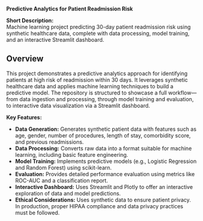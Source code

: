 **Predictive Analytics for Patient Readmission Risk**


**Short Description:**  
Machine learning project predicting 30-day patient readmission risk using synthetic healthcare data, complete with data processing, model training, and an interactive Streamlit dashboard.

## Overview

This project demonstrates a predictive analytics approach for identifying patients at high risk of readmission within 30 days. It leverages synthetic healthcare data and applies machine learning techniques to build a predictive model. The repository is structured to showcase a full workflow—from data ingestion and processing, through model training and evaluation, to interactive data visualization via a Streamlit dashboard.

**Key Features:**

- **Data Generation:** Generates synthetic patient data with features such as age, gender, number of procedures, length of stay, comorbidity score, and previous readmissions.
- **Data Processing:** Converts raw data into a format suitable for machine learning, including basic feature engineering.
- **Model Training:** Implements predictive models (e.g., Logistic Regression and Random Forest) using scikit-learn.
- **Evaluation:** Provides detailed performance evaluation using metrics like ROC-AUC and a classification report.
- **Interactive Dashboard:** Uses Streamlit and Plotly to offer an interactive exploration of data and model predictions.
- **Ethical Considerations:** Uses synthetic data to ensure patient privacy. In production, proper HIPAA compliance and data privacy practices must be followed.
